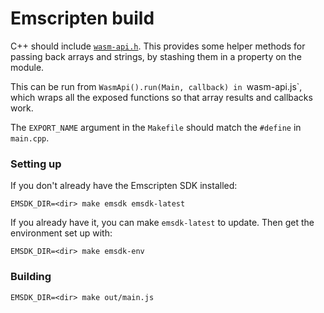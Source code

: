 # Emscripten build

C++ should include [`wasm-api.h`](wasm-api.h).  This provides some helper methods for passing back arrays and strings, by stashing them in a property on the module.

This can be run from `WasmApi().run(Main, callback) in `wasm-api.js`, which wraps all the exposed functions so that array results and callbacks work.

The `EXPORT_NAME` argument in the `Makefile` should match the `#define` in `main.cpp`.

### Setting up

If you don't already have the Emscripten SDK installed:

```
EMSDK_DIR=<dir> make emsdk emsdk-latest
```

If you already have it, you can make `emsdk-latest` to update.  Then get the environment set up with:

```
EMSDK_DIR=<dir> make emsdk-env
```

### Building

```
EMSDK_DIR=<dir> make out/main.js
```

